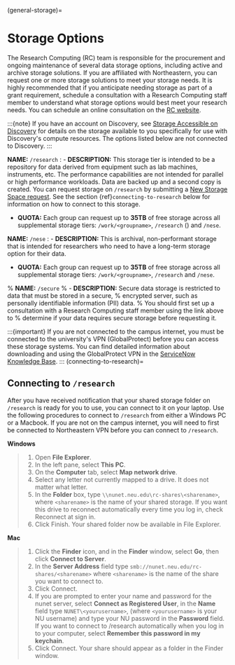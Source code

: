 (general-storage)=

# Storage Options

The Research Computing (RC) team is responsible for the procurement and ongoing
maintenance of several data storage options, including active and archive
storage solutions. If you are affiliated with Northeastern, you can request
one or more storage solutions to meet your storage needs. It is highly recommended
that if you anticipate needing storage as part of a grant requirement,
schedule a consultation with a Research Computing staff member to understand what
storage options would best meet your research needs.
You can schedule an online consultation on the [RC website](https://rc.northeastern.edu/support/consulting).

:::{note}
If you have an account on Discovery, see [Storage Accessible on Discovery](./01_discovery_storage.md)
for details on the storage available to you specifically for use with Discovery's compute resources. The options listed below are not connected to Discovery.
:::

**NAME:** `/research`
: - **DESCRIPTION:** This storage tier is intended to be a repository for data derived from equipment such as lab machines,
    instruments, etc. The performance capabilities are not intended for parallel or high performance workloads.
    Data are backed up and a second copy is created. You can request storage on `/research` by submitting a [New Storage Space request](https://bit.ly/NURC-NewStorage).
    See the section {ref}`connecting-to-research` below for information on how to connect to this storage.
  - **QUOTA:** Each group can request up to **35TB** of free storage across all supplemental storage tiers: `/work/<groupname>`, `/research` () and `/nese`.

**NAME:** `/nese`
: - **DESCRIPTION:** This is archival, non-performant storage that is intended for researchers
    who need to have a long-term storage option for their data.
  - **QUOTA:** Each group can request up to **35TB** of free storage across all supplemental storage tiers: `/work/<groupname>`, `/research` and `/nese`.

% **NAME:** ``/secure``
% - **DESCRIPTION:** Secure data storage is restricted to data that must be stored in a secure,
% encrypted server, such as personally identifiable information (PII) data.
% You should first set up a consultation with a Research Computing staff member using the link above to
% determine if your data requires secure storage before requesting it.

:::{important}
If you are not connected to the campus internet, you must be connected to
the university's VPN (GlobalProtect) before you can access these storage systems.
You can find detailed information about downloading and using the GlobalProtect VPN in the [ServiceNow Knowledge Base](https://service.northeastern.edu/tech?id=kb_article&sys_id=4701e07adb93485084ba5595ce9619a9).
:::
(connecting-to-research)=
## Connecting to `/research`

After you have received notification that your shared storage folder on `/research` is ready for you to use, you
can connect to it on your laptop. Use the following procedures to connect to `/research` from either a Windows PC or a Macbook.
If you are not on the campus internet, you will need to first be connected to Northeastern VPN before you can connect to `/research`.

**Windows**

> 1. Open **File Explorer**.
> 2. In the left pane, select **This PC**.
> 3. On the **Computer** tab, select **Map network drive**.
> 4. Select any letter not currently mapped to a drive. It does not matter what letter.
> 5. In the **Folder** box, type `\\nunet.neu.edu\rc-shares\<sharename>`, where `<sharename>` is the name of your shared storage. If you want this drive to reconnect automatically every time you log in, check Reconnect at sign in.
> 6. Click Finish. Your shared folder now be available in File Explorer.

**Mac**

> 1. Click the **Finder** icon, and in the **Finder** window, select **Go**, then click **Connect to Server**.
> 2. In the **Server Address** field type `smb://nunet.neu.edu/rc-shares/<sharename>` where `<sharename>` is the name of the share you want to connect to.
> 3. Click Connect.
> 4. If you are prompted to enter your name and password for the nunet server, select **Connect as Registered User**, in the **Name** field type `NUNET\<yourusername>`, (where `<yourusername>` is your NU username) and type your NU password in the **Password** field. If you want to connect to /research automatically when you log in to your computer, select **Remember this password in my keychain**.
> 5. Click Connect. Your share should appear as a folder in the Finder window.
